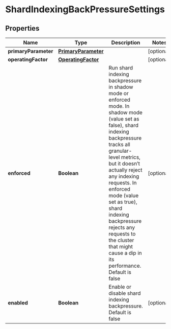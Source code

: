 

# ShardIndexingBackPressureSettings


## Properties

| Name | Type | Description | Notes |
|------------ | ------------- | ------------- | -------------|
|**primaryParameter** | [**PrimaryParameter**](PrimaryParameter.md) |  |  [optional] |
|**operatingFactor** | [**OperatingFactor**](OperatingFactor.md) |  |  [optional] |
|**enforced** | **Boolean** | Run shard indexing backpressure in shadow mode or enforced mode. In shadow mode (value set as false), shard indexing backpressure tracks all granular-level metrics, but it doesn’t actually reject any indexing requests. In enforced mode (value set as true), shard indexing backpressure rejects any requests to the cluster that might cause a dip in its performance. Default is false |  [optional] |
|**enabled** | **Boolean** | Enable or disable shard indexing backpressure. Default is false |  [optional] |



